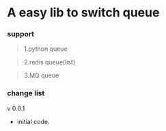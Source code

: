 # A easy lib to switch queue

### support  

>1.python queue

>2.redis queue(list)

>3.MQ queue

### change list

v 0.0.1
* initial code.